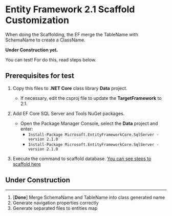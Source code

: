 # Entity Framework 2.1 Scaffold Customization
When doing the Scaffolding, the EF merge the TableName with SchemaName to create a ClassName. 

**Under Construction yet.**

You can test!
For do this, read steps below.

## Prerequisites for test

1. Copy this files to **.NET Core** class library **Data** project.
    - If necessary, edit the csproj file to update the **TargetFramework** to 2.1.

    
2. Add EF Core SQL Server and Tools NuGet packages.  
    - Open the Package Manager Console, select the **Data** project and enter:
        + `Install-Package Microsoft.EntityFrameworkCore.SqlServer -version 2.1.0`
		+ `Install-Package Microsoft.EntityFrameworkCore.SqlServer -version 2.1.0`
3. Execute the command to scaffold database. [You can see steps to scaffold here](https://docs.microsoft.com/en-us/ef/core/get-started/aspnetcore/existing-db)

## Under Construction
---------------------
1. [**Done**] Merge SchemaName and TableName into class generated name
2. Generate navigation properties correctly 
3. Generate separated files to entities map